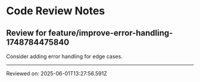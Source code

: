 # Code Review Notes

## Review for feature/improve-error-handling-1748784475840

Consider adding error handling for edge cases.

---
Reviewed on: 2025-06-01T13:27:56.591Z